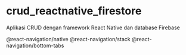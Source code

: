 # crud_reactnative_firestore
Aplikasi CRUD dengan framework React Native dan database Firebase

@react-navigation/native
@react-navigation/stack
@react-navigation/bottom-tabs
